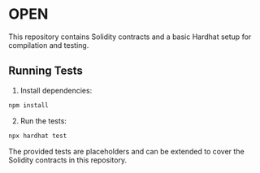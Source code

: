 # OPEN

This repository contains Solidity contracts and a basic Hardhat setup for compilation and testing.

## Running Tests

1. Install dependencies:

```bash
npm install
```

2. Run the tests:

```bash
npx hardhat test
```

The provided tests are placeholders and can be extended to cover the Solidity contracts in this repository.
